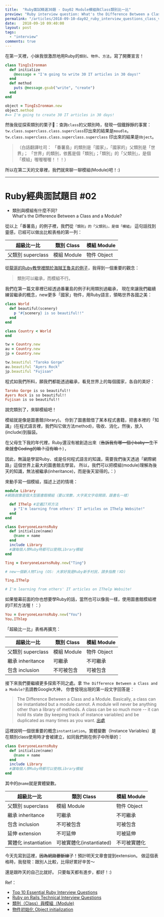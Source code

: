 ```yaml
---
title:  "Ruby面試精選30題 - Day02 Module模組與Class類別比一比"
preview: "Ruby interview question: What's the Difference Between a Class and a Module?"
permalink: "/articles/2018-09-10-day02_ruby_interview_questions_class_vs_module"
date:   2018-09-10 09:40:00
layout: post
tags: 
  - "interview"
comments: true
---
```


在第一天裡，小妹我很激昂地用Ruby的`類別`、`物件`、`方法`，寫了開賽宣言！

<!-- more -->

```ruby
class TingIsIronman
  def initialize
    @message = "I'm going to write 30 IT articles in 30 days!"
  end
  def method
    puts @message.gsub("write", "create")
  end
end

object = TingIsIronman.new
object.method
#=> I'm going to create 30 IT articles in 30 days!
```

然後我從探索類別的栗子🌰：查詢`class`的父類別時，發現一個鐵錚錚的事實：`tw.class.superclass.class.superclass`印出來的結果是`moudle`。`tw.class.superclass.class.superclass.superclass` 印出來的結果是`Object`。

>（白話翻譯吐司：
>「番薯島」的類別是「國家」，「國家的」父類別是「世界」；
>「世界」的類別，依舊是個「類別」；「類別」的「父類別」，是個「模組」喔喔喔喔！！！）

所以在第二天的文章裡，我們就來聊一聊模組(Module)吧！:)

---

# Ruby經典面試題目 #02

* 類別與模組有什麼不同?  
What's the Difference Between a Class and a Module?

從以上「番薯島」的例子裡，我們從`「類別」的「父類別」，是個「模組」` 這句話找到靈感，已經可以做出比較表格的第一列：

超級比一比 | 類別 Class | 模組 Module
------------- | ------------- | -------------
父類別 superclass  | 模組 Module  | 物件 Object

從[龍哥的Ruby教學裡關於海賊王魯夫的例子](https://railsbook.tw/chapters/08-ruby-basic-4.html)，我得到一個重要的觀念：

> 類別可以繼承，而模組不行。

我們在第一篇文章裡已經透過番薯島的例子利用類別過繼承，
現在來讓我們繼續練習繼承的概念，new更多「國家」物件，用Ruby語言，領略世界各國之美：

```ruby
class World
  def beautiful(scenery)
    p "#{scenery} is so beautiful!!"
  end
end

class Country < World
end

tw = Country.new
au = Country.new
jp = Country.new

tw.beautiful "Taroko Gorge"
au.beautiful "Ayers Rock"
jp.beautiful "Fujisan"

```

程式如我們所料，願我們都能透過繼承，看見世界上的每個國家，各自的美好：

```ruby
Taroko Gorge is so beautiful!!
Ayers Rock is so beautiful!!
Fujisan is so beautiful!!
```

說完類別了，來聊模組吧！

模組就是像是圖書館(library)。
你到了圖書館借了某本程式書籍，把書本裡的「知識」(在程式語言裡，我們叫它做方法method)，吸收、消化，然後，放入(include)到腦袋。

在父母生下我的年代裡，Ruby還沒有被創造出來（~~告訴我有哪一個小baby一生下來就會Coding的嘛？沒有嘛！~~），

因此，無論是學習Ruby、或是任何程式語言的知識，需要我們後天透過「網際網路」這個世界上最大的圖書館去學習。
所以，我們可以把模組(module)理解為後天的知識，無法被繼承(inheritance)，而是後天習得的。：）

來動手寫一個模組，描述上述的情境：

```ruby
module Library
#網路就像是個大型圖書館模組（要以常數，大字英文字母開頭，跟書名一樣）

  def IThelp #定義IT邦方法
    p "I'm learning from others' IT articles on IThelp Website!"
  end
end

class EveryoneLearnsRuby
  def initialize(name)
    @name = name
  end
  include Library
  #讓每個人學Ruby時都可以使用Library模組
end

Ting = EveryoneLearnsRuby.new("Ting")

# new一個新人物Ting (OS: 大家好我是Ruby新手村民，請多指教！XD)

Ting.IThelp

# I'm learning from others' IT articles on IThelp Website!

```

如果螢幕前面的你也想要學Ruby的話，當然也可以像我一樣，使用圖書館模組裡的IT邦方法喔！：）

```ruby
You = EveryoneLearnsRuby.new("You")
You.IThlep
```

「超級比一比」表格再擴充：

超級比一比 | 類別 Class | 模組 Module
------------- | ------------- | -------------
父類別 superclass  | 模組 Module  | 物件 Object
繼承 inheritance  | 可繼承  | 不可繼承
包含 inclusion  | 不可被包含  | 可被包含

接下來我們要繼續更多探索不同之處。拿 `The Difference Between a Class and a Module?`去請教Google大神，
你會發現出現的第一段文字回答是：

> The Difference Between a Class and a Module. Basically, a class can be instantiated but a module cannot. A module will never be anything other than a library of methods. A class can be so much more -- it can hold its state (by keeping track of instance variables) and be duplicated as many times as you want. [出處](https://www.vikingcodeschool.com/professional-development-with-ruby/classes-vs-modules)

這裡說明一個很重要的概念`instantiation`。實體變數（Instance Variables）是在類別class使用時才會被建立，如同我們剛在例子中所舉的：

```ruby
class EveryoneLearnsRuby
  def initialize(name)
    @name = name
  end
  include Library
  #讓每個人學Ruby時都可以使用Library模組
end
```

其中的`@name`就是實體變數。

超級比一比 | 類別 Class | 模組 Module
------------- | ------------- | -------------
父類別 superclass  | 模組 Module  | 物件 Object
繼承 inheritance  | 可繼承  | 不可繼承
包含 inclusion  | 不可被包含  | 可被包含
延伸 extension  | 不可延伸  | 可被延伸
實體化 instantiation  | 可被實體化(instantiated)  | 不可被實體化

今天先寫到這裡，~~因為網路要斷線了~~！預計明天文章會提到extension。
做這個表格時，我發現：跟別人比較，比得好累好辛苦～

還是跟昨天的自己比就好。
只要每天都有進步，都好！:)

Ref：

* [Top 10 Essential Ruby Interview Questions](https://blog.bater.gq/ruby/2018/02/02/top-10-essential-ruby-interview-questions.html)
* [Ruby on Rails Technical Interview Questions](https://github.com/timurcatakli/ruby-on-rails-interview-questions-answers)
* [類別（Class）與模組（Module)](https://railsbook.tw/chapters/08-ruby-basic-4.html)
* [物件初始化 Object initialization](https://guides.ruby.tw/ruby/objinitialization.html)
